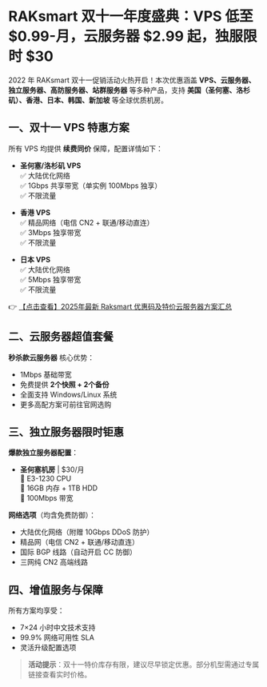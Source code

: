 # RAKsmart 双十一年度盛典：VPS 低至 $0.99-月，云服务器 $2.99 起，独服限时 $30

2022 年 RAKsmart 双十一促销活动火热开启！本次优惠涵盖 **VPS、云服务器、独立服务器、高防服务器、站群服务器** 等多种产品，支持 **美国（圣何塞、洛杉矶）、香港、日本、韩国、新加坡** 等全球优质机房。

## 一、双十一 VPS 特惠方案

所有 VPS 均提供 **续费同价** 保障，配置详情如下：

- **圣何塞/洛杉矶 VPS**  
  ✅ 大陆优化网络  
  ✅ 1Gbps 共享带宽（单实例 100Mbps 独享）  
  ✅ 不限流量  

- **香港 VPS**  
  ✅ 精品网络（电信 CN2 + 联通/移动直连）  
  ✅ 3Mbps 独享带宽  
  ✅ 不限流量  

- **日本 VPS**  
  ✅ 大陆优化网络  
  ✅ 5Mbps 独享带宽  
  ✅ 不限流量  

👉 [【点击查看】2025年最新 Raksmart 优惠码及特价云服务器方案汇总](https://bit.ly/raksmart)

## 二、云服务器超值套餐

**秒杀款云服务器** 核心优势：
- 1Mbps 基础带宽
- 免费提供 **2个快照 + 2个备份**
- 全面支持 Windows/Linux 系统
- 更多高配方案可前往官网选购

## 三、独立服务器限时钜惠

**爆款独立服务器配置**：
- **圣何塞机房** | $30/月  
  🔹 E3-1230 CPU  
  🔹 16GB 内存 + 1TB HDD  
  🔹 100Mbps 带宽  

**网络选项**（均含免费防御）：
- 大陆优化网络（附赠 10Gbps DDoS 防护）
- 精品网（电信 CN2 + 联通/移动直连）
- 国际 BGP 线路（自动开启 CC 防御）
- 三网纯 CN2 高端线路

## 四、增值服务与保障

所有方案均享受：
- 7×24 小时中文技术支持
- 99.9% 网络可用性 SLA
- 灵活升级配置选项

> **活动提示**：双十一特价库存有限，建议尽早锁定优惠。部分机型需通过专属链接查看实时价格。